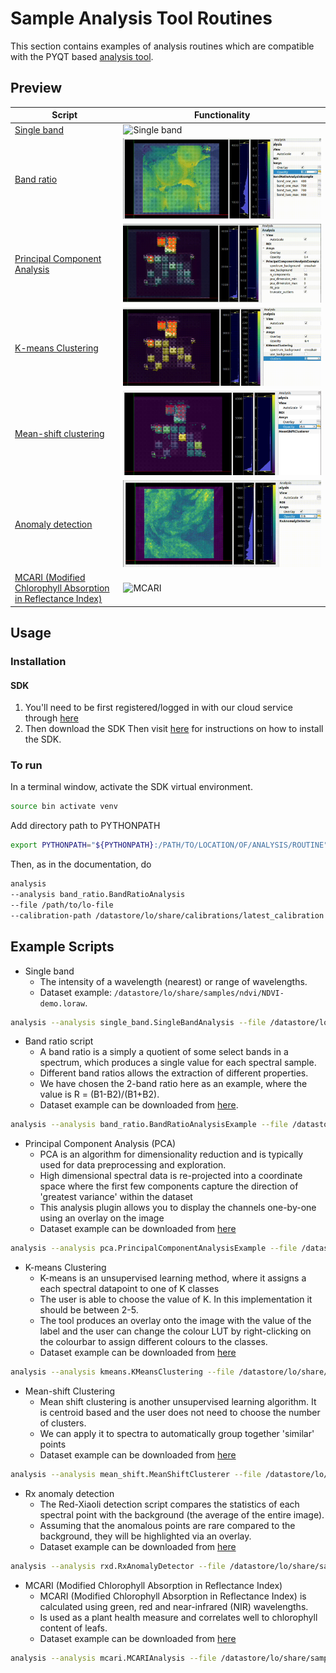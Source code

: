# Sample Analysis Tool Routines

This section contains examples of analysis routines which are compatible with the PYQT based [analysis tool](https://docs.livingoptics.com/sdk/tools/analysis/tool-guide.html).


## Preview

| Script                                             | Functionality                                    |
| -------------------------------------------------- | ------------------------------------------------ |
| [Single band](./routines/single_band.py)           | ![Single band](./media/single_band.gif)          |
| [Band ratio](./routines/band_ratio.py)             | ![Band ratio](./media/band_ratio.gif)            |
| [Principal Component Analysis](./routines/pca.py)  | ![Principal Component Analysis](./media/pca.gif) |
| [K-means Clustering](./routines/kmeans.py)         | ![K-means Clustering](./media/kmeans.gif)        |
| [Mean-shift clustering](./routines/mean_shift.py)  | ![Mean-shift clustering](./media/mean_shift_clustering.png) |
| [Anomaly detection](./routines/rxd.py)             | ![Anomaly detection](./media/anomaly_detection.gif)        |
|[MCARI (Modified Chlorophyll Absorption in Reflectance Index)](./routines/mcari.py)| ![MCARI](./media/mcari.gif) | 

## Usage

### Installation

#### SDK
1. You'll need to be first registered/logged in with our cloud service through [here](https://cloud.livingoptics.com/login)
2. Then download the SDK Then visit [here](https://cloud.livingoptics.com/shared-resources?file=docs/ebooks/install-sdk.pdf) for instructions on how to install the SDK.

### To run

In a terminal window, activate the SDK virtual environment.
```bash
source bin activate venv
```

Add directory path to PYTHONPATH

```bash
export PYTHONPATH="${PYTHONPATH}:/PATH/TO/LOCATION/OF/ANALYSIS/ROUTINE"
```

Then, as in the documentation, do

```bash
analysis 
--analysis band_ratio.BandRatioAnalysis
--file /path/to/lo-file
--calibration-path /datastore/lo/share/calibrations/latest_calibration
```

## Example Scripts

- Single band
  - The intensity of a wavelength (nearest) or range of wavelengths.
  - Dataset example: `/datastore/lo/share/samples/ndvi/NDVI-demo.loraw`.

```bash
analysis --analysis single_band.SingleBandAnalysis --file /datastore/lo/share/samples/ndvi/NDVI-demo.loraw --calibration /datastore/lo/share/samples/ndvi/demo-calibration-ndvi
```

- Band ratio script
  - A band ratio is a simply a quotient of some select bands in a spectrum, which produces a single value for each spectral sample.
  - Different band ratios allows the extraction of different properties.
  - We have chosen the 2-band ratio here as an example, where the value is R = (B1-B2)/(B1+B2).
  - Dataset example can be downloaded from [here](https://cloud.livingoptics.com/shared-resources?file=samples/macbeth.zip).


```bash
analysis --analysis band_ratio.BandRatioAnalysisExample --file /datastore/lo/share/samples/bruised-apple/bruised-apple.loraw --calibration /datastore/lo/share/samples/bruised-apple/demo-calibration-bruised-apple
```

- Principal Component Analysis (PCA)
  - PCA is an algorithm for dimensionality reduction and is typically used for data preprocessing and exploration.
  - High dimensional spectral data is re-projected into a coordinate space where the first few components capture the direction of 'greatest variance' within the dataset
  - This analysis plugin allows you to display the channels one-by-one using an overlay on the image
  - Dataset example can be downloaded from [here](https://cloud.livingoptics.com/shared-resources?file=samples/macbeth.zip)

```bash
analysis --analysis pca.PrincipalComponentAnalysisExample --file /datastore/lo/share/macbeth/macbeth.loraw --calibration /datastore/lo/share/samples/ndvi/demo-calibration-macbeth
```

- K-means Clustering
  - K-means is an unsupervised learning method, where it assigns a each spectral datapoint to one of K classes
  - The user is able to choose the value of K. In this implementation it should be between 2-5.
  - The tool produces an overlay onto the image with the value of the label and the user can change the colour LUT by right-clicking on the colourbar to assign different colours to the classes.
  - Dataset example can be downloaded from [here](https://cloud.livingoptics.com/shared-resources?file=samples/macbeth.zip)


```bash
analysis --analysis kmeans.KMeansClustering --file /datastore/lo/share/samples/macbeth/macbeth.loraw  --calibration /datastore/lo/share/samples/ndvi/demo-calibration-macbeth
```

- Mean-shift Clustering
  - Mean shift clustering is another unsupervised learning algorithm. It is centroid based and the user does not need to choose the number of clusters.
  - We can apply it to spectra to automatically group together 'similar' points
  - Dataset example can be downloaded from [here](https://cloud.livingoptics.com/shared-resources?file=samples/macbeth.zip)

```bash
analysis --analysis mean_shift.MeanShiftClusterer --file /datastore/lo/share/samples/macbeth/macbeth.loraw  --calibration /datastore/lo/share/samples/ndvi/demo-calibration-macbeth
```

- Rx anomaly detection
  - The Red-Xiaoli detection script compares the statistics of each spectral point with the background (the average of the entire image).
  - Assuming that the anomalous points are rare compared to the background, they will be highlighted via an overlay.
  - Dataset example can be downloaded from [here](https://cloud.livingoptics.com/shared-resources?file=samples/anomaly-detection.zip)

```bash
analysis --analysis rxd.RxAnomalyDetector --file /datastore/lo/share/samples/anomaly_detection/anomaly-detection.loraw --calibration /datastore/lo/share/samples/anomaly-detection/demo-calibration-anomaly
```

- MCARI (Modified Chlorophyll Absorption in Reflectance Index)
  - MCARI (Modified Chlorophyll Absorption in Reflectance Index) is calculated using green, red and near-infrared (NIR) wavelengths.
  - Is used as a plant health measure and correlates well to chlorophyll content of leafs.
  - Dataset example can be downloaded from [here](https://cloud.livingoptics.com/shared-resources?file=samples/tree-with-blossoms.zip)

```bash
analysis --analysis mcari.MCARIAnalysis --file /datastore/lo/share/samples/tree-with-blossoms/tree-with-blossoms.loraw --calibration /datastore/lo/share/samples/tree-with-blossoms/demo-calibration-blossoms
```